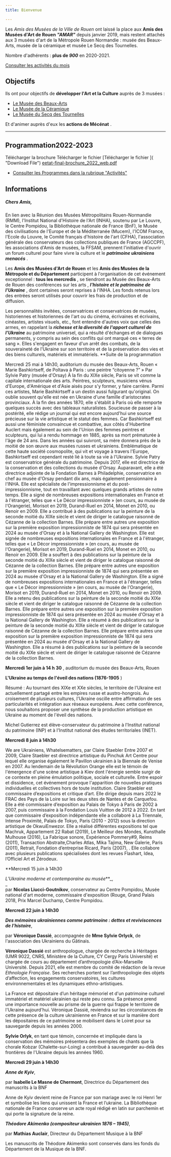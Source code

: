 ```yaml
---
title: Bienvenue

---
```

Les _Amis des Musées de la Ville de Rouen_ ont laissé la place aux **Amis des Musées d'Art de Rouen**             **_"AMAR"_** depuis janvier 2019, mais restent attachés aux 3 musées d'art de la Métropole Rouen Normandie : musée des Beaux-Arts, musée de la céramique et musée Le Secq des Tournelles.

Nombre d'adhérents : **plus de _900_** en 2020-2021.

[Consulter les activités du mois](/pages/activites-du-mois.html)

## Objectifs

Ils ont pour objectifs de **développer l'Art et la Culture** auprès de 3 musées :

* [Le Musée des Beaux-Arts](http://mbarouen.fr/fr)
* [Le Musée de la Céramique](http://museedelaceramique.fr/fr)
* [Le Musée du Secq des Tournelles](http://museelesecqdestournelles.fr/fr)

Et d'animer auprès d'eux les **actions de Mécénat** .

***

## Programmation2022-2023

Télécharger la brochure Télécharger le fichier [Télécharger le fichier ]( "Download File")                                                                                           [eetat-final-brochure_2022_web.pdf](/fichiers/eetat-final-brochure_2022_web.pdf "eetat-final-brochure_2022_web.pdf")

* [Consulter les Programmes dans la rubrique "Activités"](/pages/activites.html)

## **Informations**

##### Chers Amis,

En lien avec la Réunion des Musées Métropolitains Rouen-Normandie (RMM), l'Institut National d'Histoire de l'Art (INHA), soutenu par Le Louvre, le Centre Pompidou, la Bibliothèque nationale de France (BnF), le Musée des civilisations de l'Europe et de la Méditerranée (Mucem), l'ICOM France, l'Ecole du Louvre, le Comité français d'histoire de l'art (CFHA), l'association générale des conservateurs des collections publiques de France (AGCCPF), les associations d'Amis de musées, la FFSAM, prennent l'initiative d'ouvrir un forum culturel pour faire vivre la culture et le **_patrimoine ukrainiens menacés_** .

Les **Amis des Musées d'Art de Rouen** et les **Amis des Musées de la Métropole et du Département** participent à l'organisation de cet événement exceptionnel : **tous les mercredis** , se tiendront au Musée des Beaux-Arts de Rouen des conférences sur les arts , **_l'histoire et le patrimoine de l'Ukraine_** , dont certaines seront reprises à l'INHA. Les fonds retenus lors des entrées seront utilisés pour couvrir les frais de production et de diffusion.

Les personnalités invitées, conservatrices et conservatrices de musées, historiennes et historiennes de l'art ou du cinéma, écrivaines et écrivains, cinéastes, artistes visuels, etc., font entendre d'autres voix que celles des armes, en rappelant la **_richesse et la diversité de l'apport culturel de l'Ukraine_** au patrimoine universel, qui a résulté d'échanges et de dialogues permanents, y compris au sein des conflits qui ont marqué ces « terres de sang ». Elles s'engagent en faveur d'un arrêt des combats, de la souveraineté de l'Ukraine sur son territoire et de la préservation des vies et des biens culturels, matériels et immatériels. **Suite de la programmation

Mercredi 25 mai à 14h30, auditorium du musée des Beaux-Arts, Rouen « Marie Bashkirtseff, de Poltava à Paris : une peintre “citoyenne ?” » Par Sylvie Patry (musée d'Orsay) À la fin du XIXe siècle, Paris se vit comme la capitale internationale des arts. Peintres, sculpteurs, musiciens vénus d'Europe, d'Amérique et d'Asie aisés pour s'y former, y faire carrière. Parmi ces artistes, Marie Bashkirtseff a un destin aussi fulgurant qu'original. On oublie souvent qu'elle est née en Ukraine d'une famille d'aristocrates provinciaux. À la fin des années 1870, elle s'établit à Paris où elle remporte quelques succès avec des tableaux naturalistes. Soucieuse de passer à la postérité, elle rédige un journal qui est encore aujourd'hui une source précieuse sur la vie artistique et le statut des femmes. Car Bashkirtseff est aussi une féministe convaincue et combattive, aux côtés d'Hubertine Auclert mais également au sein de l'Union des femmes peintres et sculpteurs, qui lui a rendu hommage en 1885, après sa mort prématurée à l'âge de 24 ans. Dans les années qui suivront, sa mère donnera près de la moitié de son œuvre aux musées russes et ukrainiens. Emblématique de cette haute société cosmopolite, qui vit et voyage à travers l'Europe, Bashkirtseff est cependant resté lié à toute sa vie à l'Ukraine. Sylvie Patry est conservatrice générale du patrimoine. Depuis 2017, elle est directrice de la conservation et des collections du musée d'Orsay. Auparavant, elle a été directrice adjointe de la Fondation Barnes à Philadelphie, conservatrice en chef au musée d'Orsay pendant dix ans, mais également pensionnaire à l'INHA. Elle est spécialiste de l'impressionnisme et du post-impressionnisme, tout en travaillant avec quelques grands artistes de notre temps. Elle a signé de nombreuses expositions internationales en France et à l'étranger, telles que « Le Décor impressionniste » (en cours, au musée de l'Orangerie), Morisot en 2019, Durand-Ruel en 2014, Monet en 2010, ou Renoir en 2009. Elle a contribué à des publications sur la peinture de la seconde moitié du XIXe siècle et vient de diriger le catalogue raisonné de Cézanne de la collection Barnes. Elle prépare entre autres une exposition sur la première exposition impressionniste de 1874 qui sera présentée en 2024 au musée d'Orsay et à la National Gallery de Washington. Elle est signée de nombreuses expositions internationales en France et à l'étranger, telles que « Le Décor impressionniste » (en cours, au musée de l'Orangerie), Morisot en 2019, Durand-Ruel en 2014, Monet en 2010, ou Renoir en 2009. Elle a souffert à des publications sur la peinture de la seconde moitié du XIXe siècle et vient de diriger le catalogue raisonné de Cézanne de la collection Barnes. Elle prépare entre autres une exposition sur la première exposition impressionniste de 1874 qui sera présentée en 2024 au musée d'Orsay et à la National Gallery de Washington. Elle a signé de nombreuses expositions internationales en France et à l'étranger, telles que « Le Décor impressionniste » (en cours, au musée de l'Orangerie), Morisot en 2019, Durand-Ruel en 2014, Monet en 2010, ou Renoir en 2009. Elle a retenu des publications sur la peinture de la seconde moitié du XIXe siècle et vient de diriger le catalogue raisonné de Cézanne de la collection Barnes. Elle prépare entre autres une exposition sur la première exposition impressionniste de 1874 qui sera présentée en 2024 au musée d'Orsay et à la National Gallery de Washington. Elle a résumé à des publications sur la peinture de la seconde moitié du XIXe siècle et vient de diriger le catalogue raisonné de Cézanne de la collection Barnes. Elle prépare entre autres une exposition sur la première exposition impressionniste de 1874 qui sera présentée en 2024 au musée d'Orsay et à la National Gallery de Washington. Elle a résumé à des publications sur la peinture de la seconde moitié du XIXe siècle et vient de diriger le catalogue raisonné de Cézanne de la collection Barnes.

**Mercredi 1er juin à 14 h 30** , auditorium du musée des Beaux-Arts, Rouen

**L'Ukraine au temps de l'éveil des nations (1876-1905** )

Résumé : Au tournant des XIXe et XXe siècles, le territoire de l'Ukraine est actuellement partagé entre les empires russe et austro-hongrois. Au croisement de plusieurs cultures, l'Ukraine oscille entre affirmation de ses particularités et intégration aux réseaux européens. Avec cette conférence, nous souhaitons proposer une synthèse de la production artistique en Ukraine au moment de l'éveil des nations.

Michel Gutierrez est élève-conservateur du patrimoine à l'Institut national du patrimoine (INP) et à l'Institut national des études territoriales (INET).

**Mercredi 8 juin à 14h30**

We are Ukrainiens, Whatelsematters, par Claire Staebler Entre 2007 et 2009, Claire Staebler est directrice artistique du Pinchuk Art Centre pour lequel elle organise également le Pavillon ukrainien à la Biennale de Venise en 2007. Au lendemain de la Révolution Orange elle est le témoin de l'émergence d'une scène artistique à Kiev dont l'énergie semble surgir de ce contexte en pleine émulation politique, sociale et culturelle. Entre espoir et dissidence, cet événement provoque l'apparition de nouvelles pratiques individuelles et collectives hors de toute institution. Claire Staebler est commissaire d’expositions et critique d’art. Elle dirige depuis mars 2022 le FRAC des Pays de la Loire sur les deux sites de Nantes et de Carquefou. Elle a été commissaire d’exposition au Palais de Tokyo à Paris de 2002 à 2007, puis commissaire à la Fondation Louis Vuitton de 2012 à 2022. En tant que commissaire d’exposition indépendante elle a collaboré à La Triennale, Intense Proximité, Palais de Tokyo, Paris (2010 - 2012) sous la direction artistique de OkwuiEnwezor. Elle a réalisé différentes expositions tel que Machruk, Appartement 22 Rabat (2019), Le Meilleur des Mondes, Kunsthalle Mulhouse (2016), La Fabrique sonore, Expérience Pommery#9, Reims (2011), Transaction Abstraite,Charles Atlas, Mika Tajima, New Galerie, Paris (2011), Retrait, Fondation d’entreprise Ricard, Paris (2007), . Elle collabore avec plusieurs publications spécialisées dont les revues Flashart, Idea, l’Officiel Art et Zérodeux.

\**Mercredi 15 juin à 14h30

_L’Ukraine moderne et contemporaine au musée_**_,  
_  
par **Nicolas Liucci-Goutnikov**, conservateur au Centre Pompidou, Musée national d'art moderne, commissaire d'exposition (Rouge, Grand Palais 2018, Prix Marcel Duchamp, Centre Pompidou.

**Mercredi 22 juin à 14h30**

**_Des mémoires ukrainiennes comme patrimoine : dettes et reviviscences de l’histoire_**,

par **Véronique Dassié**, accompagnée de **Mme Sylvie Orlyck**, de l'association des Ukrainiens du Gâtinais.

**Véronique Dassié** est anthropologue, chargée de recherche à Héritages (UMR 9022, CNRS, Ministère de la Culture, CY Cergy Paris Université) et chargée de cours au département d’anthropologie d’Aix-Marseille Université. Depuis 2021, elle est membre du comité de rédaction de la revue _Ethnologie Française_. Ses recherches portent sur l’anthropologie des objets d’affection, les engagements conservatoires, les cultures environnementales et les dynamiques ethno-artistiques.

La France est dépositaire d’un héritage mémoriel et d'un patrimoine culturel immatériel et matériel ukrainien qui reste peu connu. Sa présence prend une importance nouvelle au prisme de la guerre qui frappe le territoire de l'Ukraine aujourd'hui. Véronique Dassié, reviendra sur les circonstances de cette présence de la culture ukrainienne en France et sur la manière dont les dépositaires de ce patrimoine se mobilisent dans le Loiret pour sa sauvegarde depuis les années 2000.

**Sylvie Orlyk**, en tant que témoin, concernée et impliquée dans la conservation des mémoires présentera des exemples de chants que la chorale Kobzar (Chalette-sur-Loing) a contribué à sauvegarder au-delà des frontières de l'Ukraine depuis les années 1960.

**Mercredi 29 juin à 14h30**

**_Anne de Kyiv_**,

par **Isabelle Le Masne de Chermont**, Directrice du Département des manuscrits à la BNF

Anne de Kyiv devient reine de France par son mariage avec le roi Henri 1er et symbolise les liens qui unissent la France et l’ukraine. La Bibliothèque nationale de France conserve un acte royal rédigé en latin sur parchemin et qui porte la signature de la reine.

**_Théodore Akimenko (compositeur ukrainien 1876 – 1945)_**,

par **Mathias Auclair**, Directeur du Département Musique à la BNF

Les manuscrits de Théodore Akimenko sont conservés dans les fonds du Département de la Musique de la BNF.